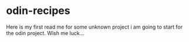 # odin-recipes
Here is my first read me for some unknown project i am going to start for the odin project.
Wish me luck...